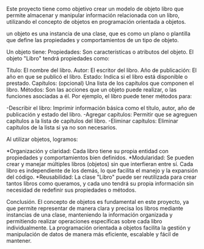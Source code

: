 Este proyecto tiene como objetivo crear un modelo de objeto libro que permite almacenar y manipular información relacionada con un libro, utilizando el concepto de objetos en programación orientada a objetos.

un objeto es una instancia de una clase, que es como un plano o plantilla que define las propiedades y comportamientos de un tipo de objeto.

Un objeto tiene:
Propiedades: Son características o atributos del objeto. El objeto "Libro" tendrá propiedades como:

Título: El nombre del libro.
Autor: El escritor del libro.
Año de publicación: El año en que se publicó el libro.
Estado: Indica si el libro está disponible o prestado.
Capítulos: (opcional) Una lista de los capítulos que componen el libro.
Métodos: Son las acciones que un objeto puede realizar, o las funciones asociadas a él. Por ejemplo, el libro puede tener métodos para:

-Describir el libro: Imprimir información básica como el título, autor, año de publicación y estado del libro.
-Agregar capítulos: Permitir que se agreguen capítulos a la lista de capítulos del libro.
-Eliminar capítulos: Eliminar capítulos de la lista si ya no son necesarios.


Al utilizar objetos, logramos:

*Organización y claridad: Cada libro tiene su propia entidad con propiedades y comportamientos bien definidos.
*Modularidad: Se pueden crear y manejar múltiples libros (objetos) sin que interfieran entre sí. Cada libro es independiente de los demás, lo que facilita el manejo y la expansión del código.
*Reusabilidad: La clase "Libro" puede ser reutilizada para crear tantos libros como queramos, y cada uno tendrá su propia información sin necesidad de redefinir sus propiedades o métodos.


Conclusión.
El concepto de objetos es fundamental en este proyecto, ya que permite representar de manera clara y precisa los libros mediante instancias de una clase, manteniendo la información organizada y permitiendo realizar operaciones específicas sobre cada libro individualmente. La programación orientada a objetos facilita la gestión y manipulación de datos de manera más eficiente, escalable y fácil de mantener.
